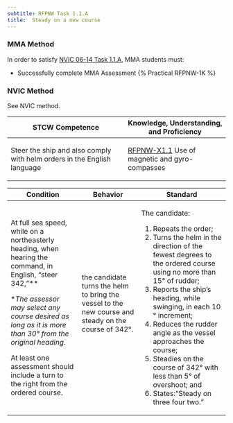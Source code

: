 ```yaml
---
subtitle: RFPNW Task 1.1.A 
title:  Steady on a new course
---
```



### MMA Method

In order to satisfy  [NVIC 06-14  Task  1.1.A](/stcw23/assets/images/nvic-06-14.pdf), MMA students must:

* Successfully complete MMA Assessment {% Practical RFPNW-1K %}


### NVIC Method

<a onclick="togglevisibility('nvic_methods')" >See NVIC method.</a>

<div id='nvic_methods' class='hide'>

<table>
<thead>
<tr>
<th class='forty'> STCW Competence </th>
<th class='sixty'> Knowledge, Understanding, and Proficiency </th>
</tr>
</thead>




<tbody>
<tr><td markdown='1'>

Steer the ship and also comply with helm orders in the English language

</td><td markdown='1'>

[RFPNW-X1.1](../../tables/24.html#RFPNW-X1.1) Use of magnetic and gyro-compasses

</td></tr>


</tbody>
</table>


<table>
<thead>
<tr><th class='twenty'>  Condition </th><th class='twenty'> Behavior </th><th  class='sixty'>Standard </th></tr>
</thead>
<tbody >



<tr><td markdown='1'>

At full sea speed, while on a northeasterly heading, when hearing the command, in English, “steer 342,”**

**The assessor may select any course desired as long as it is more than 30° from the original heading.* 

At least one assessment should include a turn to the right from the ordered course.

</td><td markdown='1'>

the candidate turns the helm to bring the vessel to the new course and steady on the course of 342°.

<br>

<div class="tooltip">
<span class="tooltiptext">
</span>
</div>


</td><td markdown='1'>

The candidate:

1. Repeats the order;
2. Turns the helm in the direction of the fewest degrees to the ordered course using no more than 15° of rudder;
3. Reports the ship’s heading, while swinging, in each 10 ° increment;
4. Reduces the rudder angle as the vessel approaches the course;
5. Steadies on the course of 342° with less than 5° of overshoot; and
6. States:“Steady on three four two.”

</td></tr>
</tbody>
</table>
</div>
